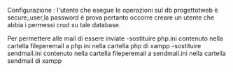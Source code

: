 Configurazione :
l'utente che esegue le operazioni sul db progettotweb è secure_user,la password è prova
pertanto occorre creare un utente che abbia i permessi crud su tale database.

Per permettere alle mail di essere inviate
-sostituire php.ini contenuto nella cartella fileperemail  a php.ini nella cartella php di xampp
-sostituire sendmail.ini contenuto nella cartella fileperemail  a sendmail.ini nella cartella sendmail di xampp
